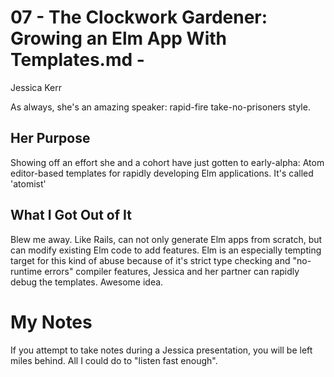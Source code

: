 # 07 - The Clockwork Gardener: Growing an Elm App With Templates.md - 
Jessica Kerr

As always, she's an amazing speaker: rapid-fire take-no-prisoners style.

## Her Purpose

Showing off an effort she and a cohort have just gotten to early-alpha: Atom
 editor-based templates for rapidly developing Elm applications.  It's 
 called 'atomist'
 
## What I Got Out of It

Blew me away.  Like Rails, can not only generate Elm apps from scratch, but 
can modify existing Elm code to add features.  Elm is an especially tempting
 target for this kind of abuse because of it's strict type checking and 
 "no-runtime errors" compiler features, Jessica and her partner can rapidly 
 debug the templates.  Awesome idea.
 
# My Notes

If you attempt to take notes during a Jessica presentation, you will be left
 miles behind.  All I could do to "listen fast enough".
